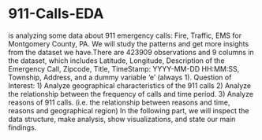 # 911-Calls-EDA
is analyzing some data about 911 emergency calls: Fire, Traffic, EMS for Montgomery County, PA. We will study the patterns and get more insights from the dataset we have.There are 423909 observations and 9 columns in the dataset, which includes Latitude, Longitude, Description of the Emergency Call, Zipcode, Title, TimeStamp: YYYY-MM-DD HH:MM:SS, Township, Address, and a dummy variable ‘e’ (always 1). Question of Interest: 1) Analyze geographical characteristics of the 911 calls 2) Analyze the relationship between the frequency of calls and time period. 3) Analyze reasons of 911 calls. (i.e. the relationship between reasons and time, reasons and geographical region) In the following part, we will inspect the data structure, make analysis, show visualizations, and state our main findings.
